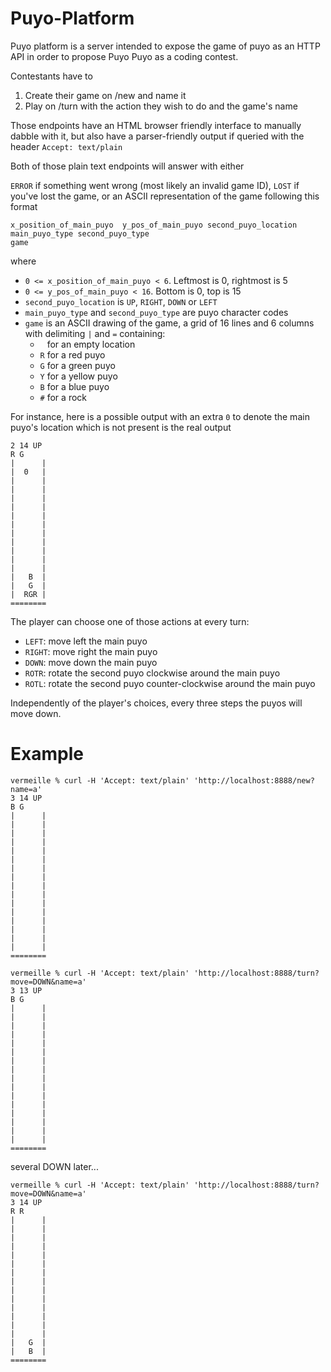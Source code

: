 # Puyo-Platform

Puyo platform is a server intended to expose the game of puyo as an HTTP API in
order to propose Puyo Puyo as a coding contest.

Contestants have to

1. Create their game on /new and name it
2. Play on /turn with the action they wish to do and the game's name

Those endpoints have an HTML browser friendly interface to manually dabble with
it, but also have a parser-friendly output if queried with the header `Accept:
text/plain`

Both of those plain text endpoints will answer with either

`ERROR` if something went wrong (most likely an invalid game ID), `LOST` if
you've lost the game, or an ASCII representation of the game following this
format

```
x_position_of_main_puyo  y_pos_of_main_puyo second_puyo_location
main_puyo_type second_puyo_type
game
```

where

* `0 <= x_position_of_main_puyo < 6`. Leftmost is 0, rightmost is 5
* `0 <= y_pos_of_main_puyo < 16`. Bottom is 0, top is 15
* `second_puyo_location` is `UP`, `RIGHT`, `DOWN` or `LEFT`
* `main_puyo_type` and `second_puyo_type` are puyo character codes
* `game` is an ASCII drawing of the game, a grid of 16 lines and 6 columns
with delimiting `|` and `=` containing:
    * ` ` for an empty location
    * `R` for a red puyo
    * `G` for a green puyo
    * `Y` for a yellow puyo
    * `B` for a blue puyo
    * `#` for a rock

For instance, here is a possible output with an extra `0` to denote the main
puyo's location which is not present is the real output

```
2 14 UP
R G
|      |
|  0   |
|      |
|      |
|      |
|      |
|      |
|      |
|      |
|      |
|      |
|      |
|      |
|   B  |
|   G  |
|  RGR |
========
```

The player can choose one of those actions at every turn:

* `LEFT`: move left the main puyo
* `RIGHT`: move right the main puyo
* `DOWN`: move down the main puyo
* `ROTR`: rotate the second puyo clockwise around the main puyo
* `ROTL`: rotate the second puyo counter-clockwise around the main puyo

Independently of the player's choices, every three steps the puyos will move
down.

# Example

```
vermeille % curl -H 'Accept: text/plain' 'http://localhost:8888/new?name=a'
3 14 UP
B G
|      |
|      |
|      |
|      |
|      |
|      |
|      |
|      |
|      |
|      |
|      |
|      |
|      |
|      |
|      |
|      |
========

vermeille % curl -H 'Accept: text/plain' 'http://localhost:8888/turn?move=DOWN&name=a' 
3 13 UP
B G
|      |
|      |
|      |
|      |
|      |
|      |
|      |
|      |
|      |
|      |
|      |
|      |
|      |
|      |
|      |
|      |
========
```
several DOWN later...
```
vermeille % curl -H 'Accept: text/plain' 'http://localhost:8888/turn?move=DOWN&name=a'
3 14 UP
R R
|      |
|      |
|      |
|      |
|      |
|      |
|      |
|      |
|      |
|      |
|      |
|      |
|      |
|      |
|   G  |
|   B  |
========
```
